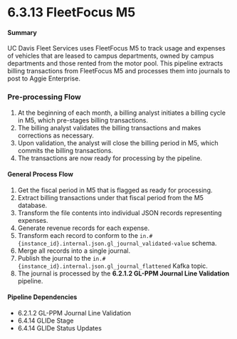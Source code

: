 # 6.3.13 FleetFocus M5


#### Summary

UC Davis Fleet Services uses FleetFocus M5 to track usage and expenses of vehicles that are leased to campus departments, owned by campus departments and those rented from the motor pool. This pipeline extracts billing transactions from FleetFocus M5 and processes them into journals to post to Aggie Enterprise.

### Pre-processing Flow

1. At the beginning of each month, a billing analyst initiates a billing cycle in M5, which pre-stages billing transactions.
2. The billing analyst validates the billing transactions and makes corrections as necessary.
3. Upon validation, the analyst will close the billing period in M5, which commits the billing transactions.
4. The transactions are now ready for processing by the pipeline.

#### General Process Flow

1. Get the fiscal period in M5 that is flagged as ready for processing.
2. Extract billing transactions under that fiscal period from the M5 database.
3. Transform the file contents into individual JSON records representing expenses.
4. Generate revenue records for each expense.
5. Transform each record to conform to the `in.#{instance_id}.internal.json.gl_journal_validated-value` schema.
5. Merge all records into a single journal.
6. Publish the journal to the `in.#{instance_id}.internal.json.gl_journal_flattened` Kafka topic.
7. The journal is processed by the **6.2.1.2 GL-PPM Journal Line Validation** pipeline.

#### Pipeline Dependencies

* 6.2.1.2 GL-PPM Journal Line Validation
* 6.4.14 GLIDe Stage
* 6.4.14 GLIDe Status Updates
  
